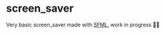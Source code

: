 # screen_saver

Very basic screen_saver made with <a href="https://www.sfml-dev.org/">SFML</a>, work in progress :construction_worker_man:
